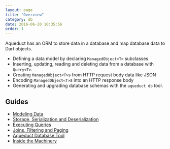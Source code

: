 ```yaml
---
layout: page
title: "Overview"
category: db
date: 2016-06-20 10:35:56
order: 1
---
```


Aqueduct has an ORM to store data in a database and map database data to Dart objects.

- Defining a data model by declaring `ManagedObject<T>` subclasses
- Inserting, updating, reading and deleting data from a database with `Query<T>`.
- Creating `ManagedObject<T>`s from HTTP request body data like JSON
- Encoding `ManagedObject<T>`s into an HTTP response body
- Generating and upgrading database schemas with the `aqueduct db` tool.

## Guides

- [Modeling Data](modeling_data.html)
- [Storage, Serialization and Deserialization](serialization.html)
- [Executing Queries](executing_queries.html)
- [Joins, Filtering and Paging](advanced_queries.html)
- [Aqueduct Database Tool](db_tools.html)
- [Inside the Machinery](inside_the_db.html)
